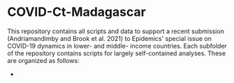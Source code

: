 # COVID-Ct-Madagascar

This repository contains all scripts and data to support a recent submission (Andriamandimby and Brook et al. 2021) to Epidemics' special issue on COVID-19 dynamics in lower- and middle- income countries. Each subfolder of the repository contains scripts for largely self-contained analyses. These are organized as follows:

- 
